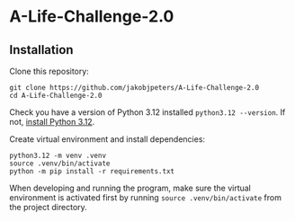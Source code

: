 # A-Life-Challenge-2.0
## Installation
Clone this repository:
```
git clone https://github.com/jakobjpeters/A-Life-Challenge-2.0
cd A-Life-Challenge-2.0
```

Check you have a version of Python 3.12 installed `python3.12 --version`.
If not, [install Python 3.12](https://www.python.org/downloads/release/python-3121/).

Create virtual environment and install dependencies:

```
python3.12 -m venv .venv
source .venv/bin/activate
python -m pip install -r requirements.txt
```

When developing and running the program, make sure the virtual environment is activated first by running `source .venv/bin/activate` from the project directory.


